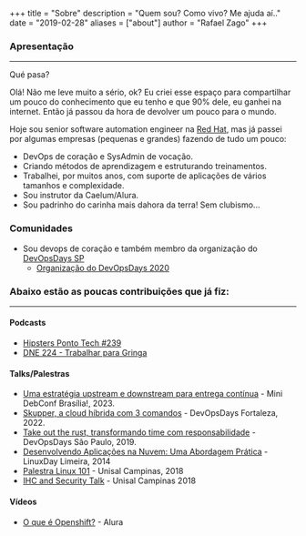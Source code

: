 +++
title = "Sobre"
description = "Quem sou? Como vivo? Me ajuda aí.."
date = "2019-02-28"
aliases = ["about"]
author = "Rafael Zago"
+++

### Apresentação
---

Qué pasa?

Olá! Não me leve muito a sério, ok? Eu criei esse espaço para compartilhar um pouco do conhecimento que eu tenho e que 90% dele, eu ganhei na internet. Então já passou da hora de devolver um pouco para o mundo.

Hoje sou senior software automation engineer na [Red Hat](https://www.redhat.com), mas já passei por algumas empresas (pequenas e grandes) fazendo de tudo um pouco: 


* DevOps de coração e SysAdmin de vocação.
* Criando métodos de aprendizagem e estruturando treinamentos.
* Trabalhei, por muitos anos, com suporte de aplicações de vários tamanhos e complexidade.
* Sou instrutor da Caelum/Alura.
* Sou padrinho do carinha mais dahora da terra! Sem clubismo...


### Comunidades

* Sou devops de coração e também membro da organização do [DevOpsDays SP](https://devopsdays.org/events/2020-sao-paulo/contato) 
  * [Organização do DevOpsDays 2020](https://devopsdays.org/events/2020-sao-paulo/welcome/)


### Abaixo estão as poucas contribuições que já fiz:
---
#### Podcasts

* [Hipsters Ponto Tech #239](https://www.hipsters.tech/trello-jira-e-ferramentas-de-produtividade-hipsters-ponto-tech-239/)
* [DNE 224 - Trabalhar para Gringa](https://devnaestrada.com.br/2019/09/20/trabalhar-na-gringa.html)


#### Talks/Palestras

* [Uma estratégia upstream e downstream para entrega contínua](https://www.canva.com/design/DAFj8RRbWiU/fKDWxHCa5d4eb4wnf-mu3A/view?utm_content=DAFj8RRbWiU&utm_campaign=designshare&utm_medium=link&utm_source=homepage_design_menu) - Mini DebConf Brasília!, 2023.
* [Skupper, a cloud híbrida com 3 comandos](https://docs.google.com/presentation/d/14_mCGZnTVwQ7e7Puhfg1WscNTJqi2zk5tuMmnSLITKk/edit?usp=sharing) - DevOpsDays Fortaleza, 2022.
* [Take out the rust, transformando time com responsabilidade](https://youtu.be/lZOEdv_W7Ac?t=311) - DevOpsDays São Paulo, 2019.
* [Desenvolvendo Aplicações na Nuvem: Uma Abordagem Prática](http://www.facebook.com/linuxdayuniplimeira) - LinuxDay Limeira, 2014
* [Palestra Linux 101](https://github.com/rafaelvzago/linux-101-unisal) - Unisal Campinas, 2018
* [IHC and Security Talk](https://drive.google.com/file/d/1Wsh-InOzGSJCKkoc3RYq71EjrvyBdFlN/view?usp=sharing) - Unisal Campinas 2018

#### Vídeos
* [O que é Openshift?](https://www.youtube.com/watch?v=B0vNhpeJZdw) - Alura

